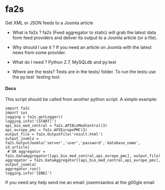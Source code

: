 # fa2s

Get XML or JSON feeds to a Joomla article

- What is fa2s ?
  fa2s (Feed aggregator to static) will grab the latest data form 
  feed providers and deliver its output to a Joomla article (or
  a file).

- Why should I use it ?
  If you need an article on Joomla with the latest news from 
  some provider. 

- What do I need ?
  Python 2.7, MySQLdb and py.test


- Where are the tests?
  Tests are in the tests/ folder.  To run the tests use the
  py.test` testing tool.  

#### Docs

This script should be called from another python script. A simple example:                                                                      
```
import fa2s
import sys
logging = fa2s.getLogger()
logging.info('[START]')
api_bio_med_central = fa2s.APIBioMedCentral(3)
api_europe_pmc = fa2s.APIEuropePMC(3)
output_file = fa2s.OutputFile('result.html')
output_joomla = fa2s.OutputJoomla('server','user','password','database_name', id_article)
 # OR aggregator = fa2s.DataAggregator([api_bio_med_central,api_europe_pmc], output_file)
aggregator = fa2s.DataAggregator([api_bio_med_central,api_europe_pmc], output_joomla)
aggregator.run()
logging.info('[END]')
```

If you need any help send me an email: josemrsantos at the g00gle email 
